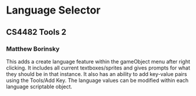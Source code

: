 # Language Selector
## CS4482 Tools 2
### Matthew Borinsky
This adds a create language feature within the gameObject menu after right clicking.
It includes all current textboxes/sprites and gives prompts for what they should be in that instance.
It also has an ability to add key-value pairs using the Tools/Add Key. 
The language values can be modified within each language scriptable object.